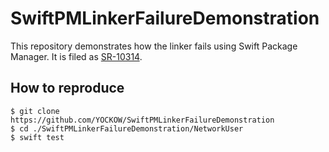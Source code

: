 # SwiftPMLinkerFailureDemonstration

This repository demonstrates how the linker fails using Swift Package Manager.
It is filed as [SR-10314](https://bugs.swift.org/browse/SR-10314).


## How to reproduce

```console
$ git clone https://github.com/YOCKOW/SwiftPMLinkerFailureDemonstration
$ cd ./SwiftPMLinkerFailureDemonstration/NetworkUser
$ swift test
```
